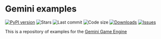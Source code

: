 # Gemini examples

[![PyPI version](https://img.shields.io/pypi/v/gemini-engine?logo=pypi)](https://pypi.org/project/gemini-engine) ![Stars](https://img.shields.io/github/stars/redpenguinyt/GeminiExamples?color=yellow) ![Last commit](https://img.shields.io/github/last-commit/redpenguinyt/GeminiExamples) ![Code size](https://img.shields.io/github/languages/code-size/redpenguinyt/GeminiExamples) [![Downloads](https://img.shields.io/pypi/dm/gemini-engine)](https://pypi.org/project/gemini-engine) [![Issues](https://img.shields.io/github/issues/redpenguinyt/GeminiExamples)](https://github.com/redpenguinyt/GeminiExamples/issues)

This is a repository of examples for the [Gemini Game Engine](https://github.com/redpenguinyt/GeminiEngine)